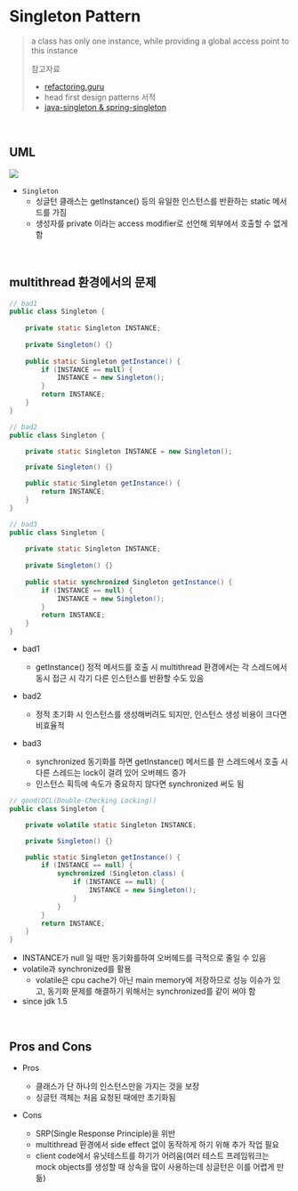 # Singleton Pattern

> a class has only one instance, while providing a global access point to this instance
>
> 참고자료
>
> - [refactoring.guru](https://refactoring.guru/design-patterns/singleton)
> - head first design patterns 서적
> - [java-singleton & spring-singleton](../../spring/spring-singleton.md)

<br>

## UML

![](/Users/sungyujeon/TIL/design-pattern/creational/src/singleton-uml.png)

- `Singleton`
  - 싱글턴 클래스는 getInstance() 등의 유일한 인스턴스를 반환하는 static 메서드를 가짐
  - 생성자를 private 이라는 access modifier로 선언해 외부에서 호출할 수 없게 함


<br>

## multithread 환경에서의 문제

```java
// bad1
public class Singleton {
    
    private static Singleton INSTANCE;
    
    private Singleton() {}
    
    public static Singleton getInstance() {
        if (INSTANCE == null) {
            INSTANCE = new Singleton();
        }
        return INSTANCE;
    }
}

// bad2
public class Singleton {

    private static Singleton INSTANCE = new Singleton();

    private Singleton() {}

    public static Singleton getInstance() {
        return INSTANCE;
    }
}

// bad3
public class Singleton {
    
    private static Singleton INSTANCE;
    
    private Singleton() {}
    
    public static synchronized Singleton getInstance() {
        if (INSTANCE == null) {
            INSTANCE = new Singleton();
        }
        return INSTANCE;
    }
}
```

- bad1
  - getInstance() 정적 메서드를 호출 시 multithread 환경에서는 각 스레드에서 동시 접근 시 각기 다른 인스턴스를 반환할 수도 있음

- bad2
  - 정적 초기화 시 인스턴스를 생성해버려도 되지만, 인스턴스 생성 비용이 크다면 비효율적

- bad3
  - synchronized 동기화를 하면 getInstance() 메서드를 한 스레드에서 호출 시 다른 스레드는 lock이 걸려 있어 오버헤드 증가
  - 인스턴스 획득에 속도가 중요하지 않다면 synchronized 써도 됨


```java
// good(DCL(Double-Checking Locking))
public class Singleton {

    private volatile static Singleton INSTANCE;

    private Singleton() {}

    public static Singleton getInstance() {
        if (INSTANCE == null) {
            synchronized (Singleton.class) {
                if (INSTANCE == null) {
                    INSTANCE = new Singleton();
                }
            }
        }
        return INSTANCE;
    }
}
```

- INSTANCE가 null 일 때만 동기화를하여 오버헤드를 극적으로 줄일 수 있음
- volatile과 synchronized를 활용
  - volatile은 cpu cache가 아닌 main memory에 저장하므로 성능 이슈가 있고, 동기화 문제를 해결하기 위해서는 synchronized를 같이 써야 함
- since jdk 1.5

<br>

## Pros and Cons

- Pros
  - 클래스가 단 하나의 인스턴스만을 가지는 것을 보장
  - 싱글턴 객체는 처음 요청된 때에만 초기화됨

- Cons
  - SRP(Single Response Principle)을 위반
  - multithread 환경에서 side effect 없이 동작하게 하기 위해 추가 작업 필요
  - client code에서 유닛테스트를 하기가 어려움(여러 테스트 프레임워크는 mock objects를 생성할 때 상속을 많이 사용하는데 싱글턴은 이를 어렵게 만듦)